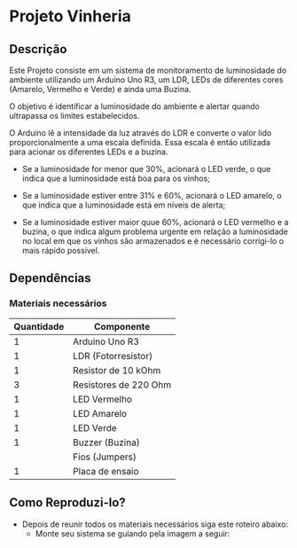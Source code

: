 # Projeto Vinheria

## Descrição 
Este Projeto consiste em um sistema de monitoramento de luminosidade do ambiente utilizando um Arduino Uno R3, um LDR, LEDs de diferentes cores (Amarelo, Vermelho e Verde) e ainda uma Buzina.

O objetivo é identificar a luminosidade do ambiente e alertar quando ultrapassa os limites estabelecidos.

O Arduino lê a intensidade da luz através do LDR e converte o valor lido proporcionalmente a uma escala definida.
Essa escala é então utilizada para acionar os diferentes LEDs e a buzina.

- Se a luminosidade for menor que 30%, acionará o LED verde, o que indica que a luminosidade está boa para os vinhos;

- Se a luminosidade estiver entre 31% e 60%, acionará o LED amarelo, o que indica que a luminosidade está em níveis de alerta;

- Se a luminosidade estiver maior quue 60%, acionará o LED vermelho e a buzina, o que indica algum problema urgente em relação a luminosidade no local em que os vinhos são armazenados e é necessário corrigi-lo o mais rápido possível. 


## Dependências
### Materiais necessários

| Quantidade| Componente | 
|---------- |----------|
| 1         | Arduino Uno R3   |
| 1    | LDR (Fotorresistor)   | 
|1     | Resistor de 10 kOhm|
|3     | Resistores de 220 Ohm|
|1     | LED Vermelho |
|1     |LED Amarelo|
|1     |LED Verde|
|1     |Buzzer (Buzina)|
|      |Fios (Jumpers)|
|1     |Placa de ensaio|


## Como Reproduzi-lo?

- Depois de reunir todos os materiais necessários siga este roteiro abaixo:
  - Monte seu sistema se guiando pela imagem a seguir:
    



